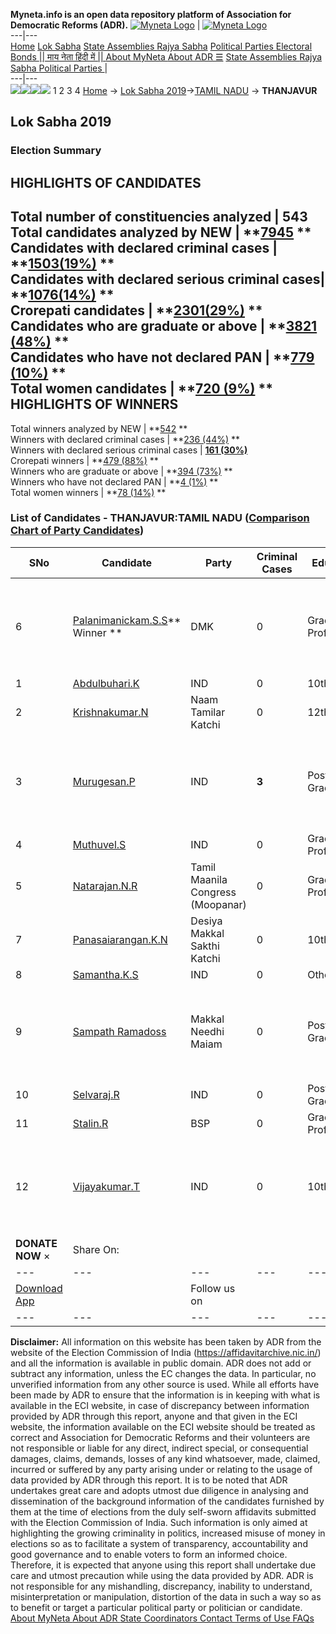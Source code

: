 **Myneta.info is an open data repository platform of Association for Democratic Reforms (ADR).**
[![Myneta Logo](https://www.myneta.info/lib/img/myneta-logo.png)](https://www.myneta.info/) | [![Myneta Logo](https://www.myneta.info/lib/img/adr-logo.png)](https://adrindia.org)  
---|---  
[Home](https://www.myneta.info/) [Lok Sabha](https://www.myneta.info/#ls "Lok Sabha") [ State Assemblies ](https://www.myneta.info/#sa "State Assemblies") [Rajya Sabha](https://www.myneta.info/#rs "Rajya Sabha") [Political Parties ](https://www.myneta.info/party "Political Parties") [ Electoral Bonds ](https://www.myneta.info/electoral_bonds "Electoral Bonds") [ || माय नेता हिंदी में || ](https://translate.google.co.in/translate?prev=hp&hl=en&js=y&u=www.myneta.info&sl=en&tl=hi&history_state0=) [ About MyNeta ](https://adrindia.org/content/about-myneta) [ About ADR ](https://adrindia.org/about-adr/who-we-are) [☰](javascript:void\(0\))
[ State Assemblies ](https://www.myneta.info/#sa "State Assemblies") [ Rajya Sabha ](https://www.myneta.info/#rs "Rajya Sabha") [ Political Parties ](https://www.myneta.info/party "Political Parties")
|   
---|---  
![](https://www.myneta.info/lib/img/banner/banner-1.png)![](https://www.myneta.info/lib/img/banner/banner-2.png)![](https://www.myneta.info/lib/img/banner/banner-3.png)![](https://www.myneta.info/lib/img/banner/banner-4.png)
1  2  3  4 
[Home](https://www.myneta.info/) → [Lok Sabha 2019](https://www.myneta.info/LokSabha2019/)→[TAMIL NADU](https://www.myneta.info/LokSabha2019/index.php?action=show_constituencies&state_id=55) → **THANJAVUR**
### 
## Lok Sabha 2019
###  Election Summary 
HIGHLIGHTS OF CANDIDATES  
---  
Total number of constituencies analyzed |  543   
Total candidates analyzed by NEW | **[7945](https://www.myneta.info/LokSabha2019/index.php?action=summary&subAction=candidates_analyzed&sort=candidate#summary) **  
Candidates with declared criminal cases | **[1503(19%)](https://www.myneta.info/LokSabha2019/index.php?action=summary&subAction=crime&sort=candidate#summary) **  
Candidates with declared serious criminal cases| **[1076(14%)](https://www.myneta.info/LokSabha2019/index.php?action=summary&subAction=serious_crime&sort=candidate#summary) **  
Crorepati candidates | **[2301(29%)](https://www.myneta.info/LokSabha2019/index.php?action=summary&subAction=crorepati&sort=candidate#summary) **  
Candidates who are graduate or above | **[3821 (48%)](https://www.myneta.info/LokSabha2019/index.php?action=summary&subAction=education&sort=candidate#summary) **  
Candidates who have not declared PAN | **[779 (10%)](https://www.myneta.info/LokSabha2019/index.php?action=summary&subAction=without_pan&sort=candidate#summary) **  
Total women candidates | **[720 (9%)](https://www.myneta.info/LokSabha2019/index.php?action=summary&subAction=women_candidate&sort=candidate#summary) **  
HIGHLIGHTS OF WINNERS  
---  
Total winners analyzed by NEW | **[542](https://www.myneta.info/LokSabha2019/index.php?action=summary&subAction=winner_analyzed&sort=candidate#summary) **  
Winners with declared criminal cases | **[236 (44%)](https://www.myneta.info/LokSabha2019/index.php?action=summary&subAction=winner_crime&sort=candidate#summary) **  
Winners with declared serious criminal cases | **[161 (30%)](https://www.myneta.info/LokSabha2019/index.php?action=summary&subAction=winner_serious_crime&sort=candidate#summary)**  
Crorepati winners | **[479 (88%)](https://www.myneta.info/LokSabha2019/index.php?action=summary&subAction=winner_crorepati&sort=candidate#summary) **  
Winners who are graduate or above | **[394 (73%)](https://www.myneta.info/LokSabha2019/index.php?action=summary&subAction=winner_education&sort=candidate#summary) **  
Winners who have not declared PAN | **[4 (1%)](https://www.myneta.info/LokSabha2019/index.php?action=summary&subAction=winner_without_pan&sort=candidate#summary) **  
Total women winners | **[78 (14%)](https://www.myneta.info/LokSabha2019/index.php?action=summary&subAction=winner_women&sort=candidate#summary) **  
### List of Candidates - THANJAVUR:TAMIL NADU ([Comparison Chart of Party Candidates](https://www.myneta.info/LokSabha2019/comparisonchart.php?constituency_id=837))
SNo | Candidate| Party| Criminal Cases| Education| Age| Total Assets| Liabilities  
---|---|---|---|---|---|---|---  
6  | [Palanimanickam.S.S](https://www.myneta.info/LokSabha2019/candidate.php?candidate_id=8119)** Winner ** | DMK | 0 | Graduate Professional| 68 | ![](https://myneta.info/image_v2.php?myneta_folder=LokSabha2019&candidate_id=8119&col=ta) | ![](https://myneta.info/image_v2.php?myneta_folder=LokSabha2019&candidate_id=8119&col=lia)  
1  | [Abdulbuhari.K](https://www.myneta.info/LokSabha2019/candidate.php?candidate_id=8125) | IND | 0 | 10th Pass| 42 | Rs 1,30,000 ~ 1 Lacs+ | Rs 0 ~   
2  | [Krishnakumar.N](https://www.myneta.info/LokSabha2019/candidate.php?candidate_id=8121) | Naam Tamilar Katchi | 0 | 12th Pass| 44 | Rs 48,57,567 ~ 48 Lacs+ | Rs 37,000 ~ 37 Thou+  
3  | [Murugesan.P](https://www.myneta.info/LokSabha2019/candidate.php?candidate_id=8129) | IND | **3** | Post Graduate| 62 | ![](https://myneta.info/image_v2.php?myneta_folder=LokSabha2019&candidate_id=8129&col=ta) | ![](https://myneta.info/image_v2.php?myneta_folder=LokSabha2019&candidate_id=8129&col=lia)  
4  | [Muthuvel.S](https://www.myneta.info/LokSabha2019/candidate.php?candidate_id=8128) | IND | 0 | Graduate Professional| 49 | Rs 37,78,000 ~ 37 Lacs+ | Rs 10,08,000 ~ 10 Lacs+  
5  | [Natarajan.N.R](https://www.myneta.info/LokSabha2019/candidate.php?candidate_id=8123) | Tamil Maanila Congress (Moopanar) | 0 | Graduate Professional| 52 | Rs 15,22,93,009 ~ 15 Crore+ | Rs 3,05,42,133 ~ 3 Crore+  
7  | [Panasaiarangan.K.N](https://www.myneta.info/LokSabha2019/candidate.php?candidate_id=4761) | Desiya Makkal Sakthi Katchi | 0 | 10th Pass| 56 | Rs 2,59,026 ~ 2 Lacs+ | Rs 70,000 ~ 70 Thou+  
8  | [Samantha.K.S](https://www.myneta.info/LokSabha2019/candidate.php?candidate_id=8126) | IND | 0 | Others| 36 | Rs 3,01,197 ~ 3 Lacs+ | Rs 2,70,000 ~ 2 Lacs+  
9  | [Sampath Ramadoss](https://www.myneta.info/LokSabha2019/candidate.php?candidate_id=8122) | Makkal Needhi Maiam | 0 | Post Graduate| 53 | ![](https://myneta.info/image_v2.php?myneta_folder=LokSabha2019&candidate_id=8122&col=ta) | ![](https://myneta.info/image_v2.php?myneta_folder=LokSabha2019&candidate_id=8122&col=lia)  
10  | [Selvaraj.R](https://www.myneta.info/LokSabha2019/candidate.php?candidate_id=8127) | IND | 0 | Post Graduate| 63 | Rs 88,74,369 ~ 88 Lacs+ | Rs 7,76,000 ~ 7 Lacs+  
11  | [Stalin.R](https://www.myneta.info/LokSabha2019/candidate.php?candidate_id=8120) | BSP | 0 | Graduate Professional| 26 | Rs 1,26,000 ~ 1 Lacs+ | Rs 0 ~   
12  | [Vijayakumar.T](https://www.myneta.info/LokSabha2019/candidate.php?candidate_id=8130) | IND | 0 | 10th Pass| 38 | ![](https://myneta.info/image_v2.php?myneta_folder=LokSabha2019&candidate_id=8130&col=ta) | ![](https://myneta.info/image_v2.php?myneta_folder=LokSabha2019&candidate_id=8130&col=lia)  
|  **DONATE NOW** × |  Share On:  | [](https://api.whatsapp.com/send?text=https%3A%2F%2Fmyneta.info%2Fpunjab2022%2Findex.php%3Faction%3Dshow_constituencies%26state_id%3D19) | [](https://www.facebook.com/sharer/sharer.php?u=https%3A%2F%2Fmyneta.info%2Fpunjab2022%2Findex.php%3Faction%3Dshow_constituencies%26state_id%3D19) | [](https://twitter.com/share?url=https%3A%2F%2Fmyneta.info%2Fpunjab2022%2Findex.php%3Faction%3Dshow_constituencies%26state_id%3D19)  
---|---|---|---|---  
| [ Download App ](https://play.google.com/store/apps/details?id=com.webrosoft.myneta1&pcampaignid=pcampaignidMKT-Other-global-all-co-prtnr-py-PartBadge-Mar2515-1) | [](https://play.google.com/store/apps/details?id=com.webrosoft.myneta1&pcampaignid=pcampaignidMKT-Other-global-all-co-prtnr-py-PartBadge-Mar2515-1) |  Follow us on  | [](https://www.facebook.com/adrindia.org/) | [](https://twitter.com/adrspeaks) | [](https://groups.google.com/g/national-election-watch?hl=en&pli=1) | [](https://www.instagram.com/adrspeaks/) | [](https://www.youtube.com/user/adrspeaks) | [](https://sharechat.com/profile/adrspeaks)  
---|---|---|---|---|---|---|---|---  
**Disclaimer:** All information on this website has been taken by ADR from the website of the Election Commission of India (https://affidavitarchive.nic.in/) and all the information is available in public domain. ADR does not add or subtract any information, unless the EC changes the data. In particular, no unverified information from any other source is used. While all efforts have been made by ADR to ensure that the information is in keeping with what is available in the ECI website, in case of discrepancy between information provided by ADR through this report, anyone and that given in the ECI website, the information available on the ECI website should be treated as correct and Association for Democratic Reforms and their volunteers are not responsible or liable for any direct, indirect special, or consequential damages, claims, demands, losses of any kind whatsoever, made, claimed, incurred or suffered by any party arising under or relating to the usage of data provided by ADR through this report. It is to be noted that ADR undertakes great care and adopts utmost due diligence in analysing and dissemination of the background information of the candidates furnished by them at the time of elections from the duly self-sworn affidavits submitted with the Election Commission of India. Such information is only aimed at highlighting the growing criminality in politics, increased misuse of money in elections so as to facilitate a system of transparency, accountability and good governance and to enable voters to form an informed choice. Therefore, it is expected that anyone using this report shall undertake due care and utmost precaution while using the data provided by ADR. ADR is not responsible for any mishandling, discrepancy, inability to understand, misinterpretation or manipulation, distortion of the data in such a way so as to benefit or target a particular political party or politician or candidate. 
[ About MyNeta ](https://adrindia.org/content/about-myneta) [ About ADR ](https://adrindia.org/about-adr/who-we-are) [ State Coordinators ](https://adrindia.org/about-adr/state-coordinators) [ Contact ](https://adrindia.org/contact-us) [ Terms of Use ](https://adrindia.org/content/adr-terms-use) [ FAQs ](https://adrindia.org/content/faqs)
